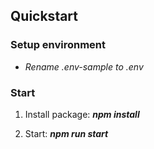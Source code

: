 ## Quickstart

### Setup environment

- _Rename .env-sample to .env_

### Start

1. Install package: **_npm install_**

1. Start: **_npm run start_**
